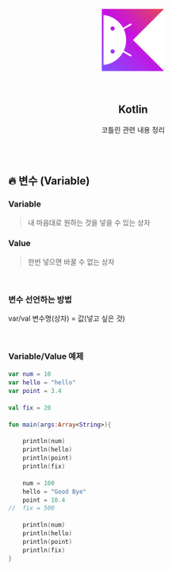 <div align="center">
  <p>
    <img src="../README.assets/kotlin-hero.png">
  </p>
  <br>
  <h2>Kotlin</h2>
  <p>코틀린 관련 내용 정리</p>
  <br>
  <br>
</div>









## 🔥 변수 (Variable)

### Variable

> 내 마음대로 원하는 것을 넣을 수 있는 상자

### Value

> 한번 넣으면 바꿀 수 없는 상자

<br>

### 변수 선언하는 방법

var/val 변수명(상자) = 값(넣고 싶은 것)

<br>

### Variable/Value 예제

```kotlin
var num = 10
var hello = "hello"
var point = 3.4

val fix = 20

fun main(args:Array<String>){
    
    println(num)
    println(hello)
    println(point)
    println(fix)

    num = 100
    hello = "Good Bye"
    point = 10.4
//  fix = 500

    println(num)
    println(hello)
    println(point)
    println(fix)
}
```
